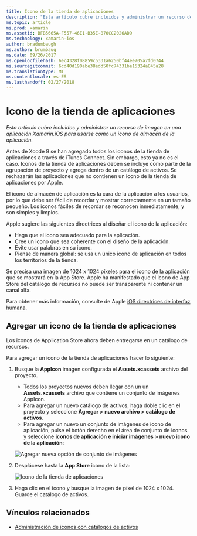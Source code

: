 ```yaml
---
title: Icono de la tienda de aplicaciones
description: "Esta artículo cubre incluidos y administrar un recurso de imagen en una aplicación Xamarin.iOS para usarse como un icono de almacén de la aplicación."
ms.topic: article
ms.prod: xamarin
ms.assetid: BFB5665A-F557-46E1-B35E-870CC2026AD9
ms.technology: xamarin-ios
author: bradumbaugh
ms.author: brumbaug
ms.date: 09/26/2017
ms.openlocfilehash: 6ec4328f08859c5331a6250bf44ee705a7fd0744
ms.sourcegitcommit: 6cd40d190abe38edd50fc74331be15324a845a28
ms.translationtype: MT
ms.contentlocale: es-ES
ms.lasthandoff: 02/27/2018
---
```

# <a name="app-store-icon"></a>Icono de la tienda de aplicaciones

_Esta artículo cubre incluidos y administrar un recurso de imagen en una aplicación Xamarin.iOS para usarse como un icono de almacén de la aplicación._

Antes de Xcode 9 se han agregado todos los iconos de la tienda de aplicaciones a través de iTunes Connect. Sin embargo, esto ya no es el caso. Iconos de la tienda de aplicaciones deben se incluye como parte de la agrupación de proyecto y agrega dentro de un catálogo de activos. Se rechazarán las aplicaciones que no contienen un icono de la tienda de aplicaciones por Apple.

El icono de almacén de aplicación es la cara de la aplicación a los usuarios, por lo que debe ser fácil de recordar y mostrar correctamente en un tamaño pequeño. Los iconos fáciles de recordar se reconocen inmediatamente, y son simples y limpios.

Apple sugiere las siguientes directrices al diseñar el icono de la aplicación:

- Haga que el icono sea adecuado para la aplicación.
- Cree un icono que sea coherente con el diseño de la aplicación.
- Evite usar palabras en su icono.
- Piense de manera global: se usa un único icono de aplicación en todos los territorios de la tienda.

Se precisa una imagen de 1024 x 1024 píxeles para el icono de la aplicación que se mostrará en la App Store.  Apple ha manifestado que el icono de App Store del catálogo de recursos no puede ser transparente ni contener un canal alfa.

Para obtener más información, consulte de Apple [iOS directrices de interfaz humana](https://developer.apple.com/ios/human-interface-guidelines/icons-and-images/image-size-and-resolution/).

## <a name="adding-an-app-store-icon"></a>Agregar un icono de la tienda de aplicaciones

Los iconos de Application Store ahora deben entregarse en un catálogo de recursos. 

Para agregar un icono de la tienda de aplicaciones hacer lo siguiente:

1. Busque la **AppIcon** imagen configurada el **Assets.xcassets** archivo del proyecto. 
    - Todos los proyectos nuevos deben llegar con un un **Assets.xcassets** archivo que contiene un conjunto de imágenes AppIcon.
    - Para agregar un nuevo catálogo de activos, haga doble clic en el proyecto y seleccione **Agregar > nuevo archivo > catálogo de activos**.
    - Para agregar un nuevo un conjunto de imágenes de icono de aplicación, pulse el botón derecho en el área de conjunto de iconos y seleccione **iconos de aplicación e iniciar imágenes > nuevo icono de la aplicación**:
    
    ![Agregar nueva opción de conjunto de imágenes](app-store-icon-images/image1.png)

2. Desplácese hasta la **App Store** icono de la lista:

    ![Icono de la tienda de aplicaciones](app-store-icon-images/image2.png)

3. Haga clic en el icono y busque la imagen de píxel de 1024 x 1024. Guarde el catálogo de activos.




## <a name="related-links"></a>Vínculos relacionados

- [Administración de iconos con catálogos de activos](~/ios/app-fundamentals/images-icons/app-icons.md#managing)
